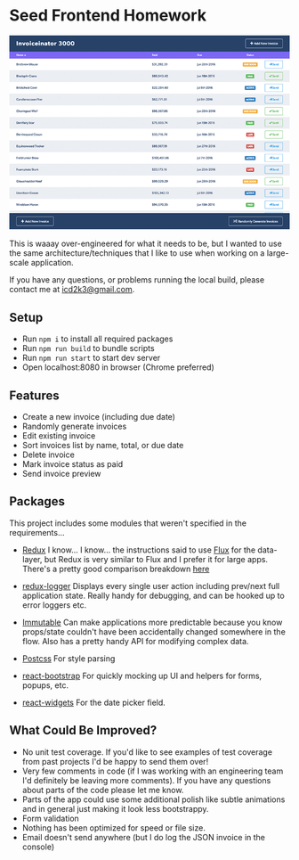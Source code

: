 # Seed Frontend Homework

![Invoiceinator](https://raw.githubusercontent.com/icd2k3/frontend-homework/master/img/invoiceinator.gif)

This is waaay over-engineered for what it needs to be, but I wanted to use the same architecture/techniques that I like to use when working on a large-scale application.

If you have any questions, or problems running the local build, please contact me at icd2k3@gmail.com.

## Setup

- Run `npm i` to install all required packages
- Run `npm run build` to bundle scripts
- Run `npm run start` to start dev server
- Open localhost:8080 in browser (Chrome preferred)

## Features

- Create a new invoice (including due date)
- Randomly generate invoices
- Edit existing invoice
- Sort invoices list by name, total, or due date
- Delete invoice
- Mark invoice status as paid
- Send invoice preview

## Packages
This project includes some modules that weren't specified in the requirements...

- [Redux](https://github.com/reactjs/redux) I know... I know... the instructions said to use [Flux](https://facebook.github.io/flux/) for the data-layer, but Redux is very similar to Flux and I prefer it for large apps. There's a pretty good comparison breakdown [here](http://stackoverflow.com/a/32920459/1411364)

- [redux-logger](https://github.com/evgenyrodionov/redux-logger) Displays every single user action including prev/next full application state. Really handy for debugging, and can be hooked up to error loggers etc.

- [Immutable](https://facebook.github.io/immutable-js/) Can make applications more predictable because you know props/state couldn't have been accidentally changed somewhere in the flow. Also has a pretty handy API for modifying complex data.

- [Postcss](https://github.com/postcss/postcss) For style parsing

- [react-bootstrap](https://react-bootstrap.github.io/) For quickly mocking up UI and helpers for forms, popups, etc.

- [react-widgets](https://jquense.github.io/react-widgets/docs/#/?_k=a7aied) For the date picker field.

## What Could Be Improved?

- No unit test coverage. If you'd like to see examples of test coverage from past projects I'd be happy to send them over!
- Very few comments in code (if I was working with an engineering team I'd definitely be leaving more comments). If you have any questions about parts of the code please let me know.
- Parts of the app could use some additional polish like subtle animations and in general just making it look less bootstrappy.
- Form validation
- Nothing has been optimized for speed or file size.
- Email doesn't send anywhere (but I do log the JSON invoice in the console)

